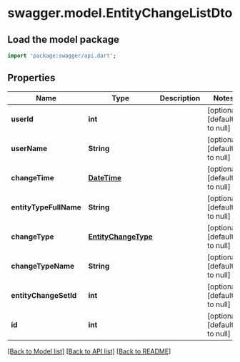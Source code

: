 # swagger.model.EntityChangeListDto

## Load the model package
```dart
import 'package:swagger/api.dart';
```

## Properties
Name | Type | Description | Notes
------------ | ------------- | ------------- | -------------
**userId** | **int** |  | [optional] [default to null]
**userName** | **String** |  | [optional] [default to null]
**changeTime** | [**DateTime**](DateTime.md) |  | [optional] [default to null]
**entityTypeFullName** | **String** |  | [optional] [default to null]
**changeType** | [**EntityChangeType**](EntityChangeType.md) |  | [optional] [default to null]
**changeTypeName** | **String** |  | [optional] [default to null]
**entityChangeSetId** | **int** |  | [optional] [default to null]
**id** | **int** |  | [optional] [default to null]

[[Back to Model list]](../README.md#documentation-for-models) [[Back to API list]](../README.md#documentation-for-api-endpoints) [[Back to README]](../README.md)


